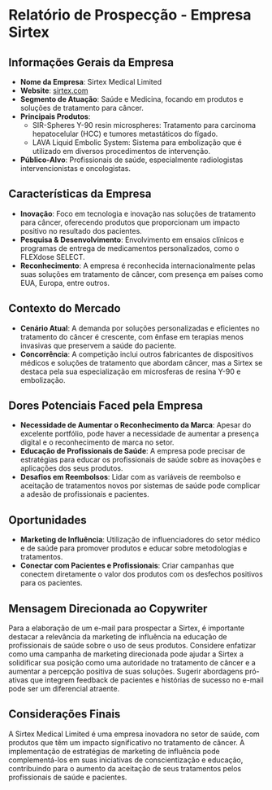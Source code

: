 # Relatório de Prospecção - Empresa Sirtex

## Informações Gerais da Empresa
- **Nome da Empresa**: Sirtex Medical Limited
- **Website**: [sirtex.com](http://www.sirtex.com)
- **Segmento de Atuação**: Saúde e Medicina, focando em produtos e soluções de tratamento para câncer.
- **Principais Produtos**:
  - SIR-Spheres Y-90 resin microspheres: Tratamento para carcinoma hepatocelular (HCC) e tumores metastáticos do fígado.
  - LAVA Liquid Embolic System: Sistema para embolização que é utilizado em diversos procedimentos de intervenção.
- **Público-Alvo**: Profissionais de saúde, especialmente radiologistas intervencionistas e oncologistas.

## Características da Empresa
- **Inovação**: Foco em tecnologia e inovação nas soluções de tratamento para câncer, oferecendo produtos que proporcionam um impacto positivo no resultado dos pacientes.
- **Pesquisa & Desenvolvimento**: Envolvimento em ensaios clínicos e programas de entrega de medicamentos personalizados, como o FLEXdose SELECT.
- **Reconhecimento**: A empresa é reconhecida internacionalmente pelas suas soluções em tratamento de câncer, com presença em países como EUA, Europa, entre outros.

## Contexto do Mercado
- **Cenário Atual**: A demanda por soluções personalizadas e eficientes no tratamento do câncer é crescente, com ênfase em terapias menos invasivas que preservem a saúde do paciente.
- **Concorrência**: A competição inclui outros fabricantes de dispositivos médicos e soluções de tratamento que abordam câncer, mas a Sirtex se destaca pela sua especialização em microsferas de resina Y-90 e embolização.

## Dores Potenciais Faced pela Empresa
- **Necessidade de Aumentar o Reconhecimento da Marca**: Apesar do excelente portfólio, pode haver a necessidade de aumentar a presença digital e o reconhecimento de marca no setor.
- **Educação de Profissionais de Saúde**: A empresa pode precisar de estratégias para educar os profissionais de saúde sobre as inovações e aplicações dos seus produtos.
- **Desafios em Reembolsos**: Lidar com as variáveis de reembolso e aceitação de tratamentos novos por sistemas de saúde pode complicar a adesão de profissionais e pacientes.

## Oportunidades 
- **Marketing de Influência**: Utilização de influenciadores do setor médico e de saúde para promover produtos e educar sobre metodologias e tratamentos.
- **Conectar com Pacientes e Profissionais**: Criar campanhas que conectem diretamente o valor dos produtos com os desfechos positivos para os pacientes.

## Mensagem Direcionada ao Copywriter
Para a elaboração de um e-mail para prospectar a Sirtex, é importante destacar a relevância da marketing de influência na educação de profissionais de saúde sobre o uso de seus produtos. Considere enfatizar como uma campanha de marketing direcionada pode ajudar a Sirtex a solidificar sua posição como uma autoridade no tratamento de câncer e a aumentar a percepção positiva de suas soluções. Sugerir abordagens pró-ativas que integrem feedback de pacientes e histórias de sucesso no e-mail pode ser um diferencial atraente.

## Considerações Finais
A Sirtex Medical Limited é uma empresa inovadora no setor de saúde, com produtos que têm um impacto significativo no tratamento de câncer. A implementação de estratégias de marketing de influência pode complementá-los em suas iniciativas de conscientização e educação, contribuindo para o aumento da aceitação de seus tratamentos pelos profissionais de saúde e pacientes.